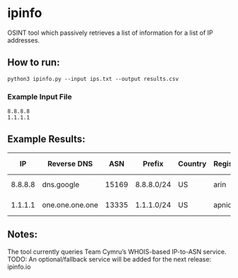 # ipinfo
OSINT tool which passively retrieves a list of information for a list of IP addresses.

## How to run:
```
python3 ipinfo.py --input ips.txt --output results.csv
```
### Example Input File
```
8.8.8.8
1.1.1.1
```

## Example Results:
IP | Reverse DNS | ASN | Prefix | Country | Registry | ASN Allocated | ASN Name
-- | -- | -- | -- | -- | -- | -- | --
8.8.8.8 | dns.google | 15169 | 8.8.8.0/24 | US | arin | 1992-12-01 | GOOGLE
1.1.1.1 | one.one.one.one | 13335 | 1.1.1.0/24 | US | apnic | 2011-04-11 | CLOUDFLARENET

## Notes:
The tool currently queries Team Cymru’s WHOIS-based IP-to-ASN service.
TODO: An optional/fallback service will be added for the next release: ipinfo.io
